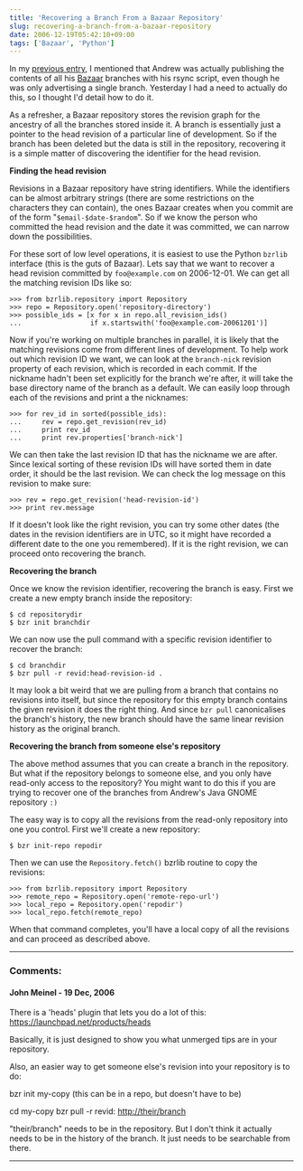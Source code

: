 ```yaml
---
title: 'Recovering a Branch From a Bazaar Repository'
slug: recovering-a-branch-from-a-bazaar-repository
date: 2006-12-19T05:42:10+09:00
tags: ['Bazaar', 'Python']
---
```


In my [previous entry](re-pushing-a-bzr-branch-with-rsync.md), I
mentioned that Andrew was actually publishing the contents of all his
[Bazaar](http://bazaar-vcs.org/) branches with his rsync script, even
though he was only advertising a single branch. Yesterday I had a need
to actually do this, so I thought I\'d detail how to do it.

As a refresher, a Bazaar repository stores the revision graph for the
ancestry of all the branches stored inside it. A branch is essentially
just a pointer to the head revision of a particular line of development.
So if the branch has been deleted but the data is still in the
repository, recovering it is a simple matter of discovering the
identifier for the head revision.

**Finding the head revision**

Revisions in a Bazaar repository have string identifiers. While the
identifiers can be almost arbitrary strings (there are some restrictions
on the characters they can contain), the ones Bazaar creates when you
commit are of the form \"`$email-$date-$random`\". So if we know the
person who committed the head revision and the date it was committed, we
can narrow down the possibilities.

For these sort of low level operations, it is easiest to use the Python
`bzrlib` interface (this is the guts of Bazaar). Lets say that we want
to recover a head revision committed by `foo@example.com` on 2006-12-01.
We can get all the matching revision IDs like so:

    >>> from bzrlib.repository import Repository
    >>> repo = Repository.open('repository-directory')
    >>> possible_ids = [x for x in repo.all_revision_ids()
    ...                 if x.startswith('foo@example.com-20061201')]

Now if you\'re working on multiple branches in parallel, it is likely
that the matching revisions come from different lines of development. To
help work out which revision ID we want, we can look at the
`branch-nick` revision property of each revision, which is recorded in
each commit. If the nickname hadn\'t been set explicitly for the branch
we\'re after, it will take the base directory name of the branch as a
default. We can easily loop through each of the revisions and print a
the nicknames:

    >>> for rev_id in sorted(possible_ids):
    ...     rev = repo.get_revision(rev_id)
    ...     print rev_id
    ...     print rev.properties['branch-nick']

We can then take the last revision ID that has the nickname we are
after. Since lexical sorting of these revision IDs will have sorted them
in date order, it should be the last revision. We can check the log
message on this revision to make sure:

    >>> rev = repo.get_revision('head-revision-id')
    >>> print rev.message

If it doesn\'t look like the right revision, you can try some other
dates (the dates in the revision identifiers are in UTC, so it might
have recorded a different date to the one you remembered). If it is the
right revision, we can proceed onto recovering the branch.

**Recovering the branch**

Once we know the revision identifier, recovering the branch is easy.
First we create a new empty branch inside the repository:

    $ cd repositorydir
    $ bzr init branchdir

We can now use the pull command with a specific revision identifier to
recover the branch:

    $ cd branchdir
    $ bzr pull -r revid:head-revision-id .

It may look a bit weird that we are pulling from a branch that contains
no revisions into itself, but since the repository for this empty branch
contains the given revision it does the right thing. And since
`bzr pull` canonicalises the branch\'s history, the new branch should
have the same linear revision history as the original branch.

**Recovering the branch from someone else\'s repository**

The above method assumes that you can create a branch in the repository.
But what if the repository belongs to someone else, and you only have
read-only access to the repository? You might want to do this if you are
trying to recover one of the branches from Andrew\'s Java GNOME
repository `:)`

The easy way is to copy all the revisions from the read-only repository
into one you control. First we\'ll create a new repository:

    $ bzr init-repo repodir

Then we can use the `Repository.fetch()` bzrlib routine to copy the
revisions:

    >>> from bzrlib.repository import Repository
    >>> remote_repo = Repository.open('remote-repo-url')
    >>> local_repo = Repository.open('repodir')
    >>> local_repo.fetch(remote_repo)

When that command completes, you\'ll have a local copy of all the
revisions and can proceed as described above.

---
### Comments:
#### John Meinel - <time datetime="2006-12-19 13:27:53">19 Dec, 2006</time>

There is a \'heads\' plugin that lets you do a lot of this:
<https://launchpad.net/products/heads>

Basically, it is just designed to show you what unmerged tips are in
your repository.

Also, an easier way to get someone else\'s revision into your repository
is to do:

bzr init my-copy (this can be in a repo, but doesn\'t have to be)

cd my-copy
bzr pull -r revid: <http://their/branch>

\"their/branch\" needs to be in the repository. But I don\'t think it
actually needs to be in the history of the branch. It just needs to be
searchable from there.

---
